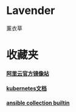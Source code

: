 # Lavender
薰衣草



# 收藏夹

#### [阿里云官方镜像站](https://developer.aliyun.com/mirror/)
#### [kubernetes文档](https://kubernetes.io/zh/docs/home/)
#### [ansible collection builtin](https://docs.ansible.com/ansible/latest/collections/ansible/builtin/index.html#plugins-in-ansible-builtin)